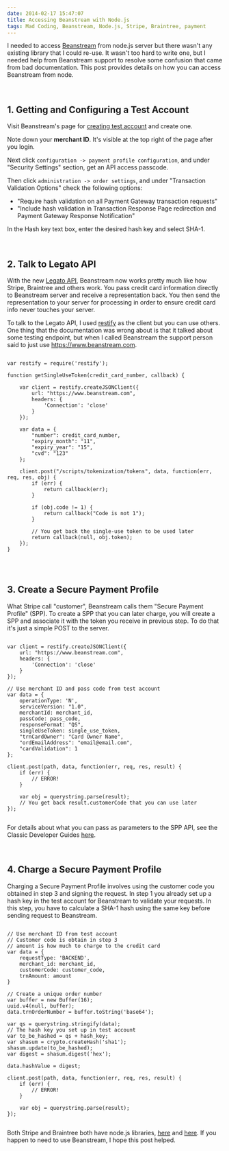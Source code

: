 ```yaml
---
date: 2014-02-17 15:47:07
title: Accessing Beanstream with Node.js
tags: Mad Coding, Beanstream, Node.js, Stripe, Braintree, payment
---
```

I needed to access [Beanstream][1] from node.js server but there wasn't any
existing library that I could re-use. It wasn't too hard to write one, but I
needed help from Beanstream support to resolve some confusion that came from bad
documentation. This post provides details on how you can access Beanstream from
node.

<br>

## **1. Getting and Configuring a Test Account**

Visit Beanstream's page for [creating test account][2] and create one. 

Note down your **merchant ID**. It's visible at the top right of the page after you
login.

Next click `configuration -> payment profile configuration`, and under "Security
Settings" section, get an API access passcode.

Then click `administration -> order settings`, and under "Transaction Validation
Options" check the following options:

 - "Require hash validation on all Payment Gateway transaction requests"
 - "Include hash validation in Transaction Response Page redirection and
   Payment Gateway Response Notification"

In the Hash key text box, enter the desired hash key and select SHA-1.

<br>

## **2. Talk to Legato API**

With the new [Legato API][3], Beanstream now works pretty much like how Stripe,
Braintree and others work. You pass credit card information directly to
Beanstream server and receive a representation back. You then send the
representation to your server for processing in order to ensure credit card info
never touches your server.

To talk to the Legato API, I used [restify][4] as the client but you can use
others. One thing that the documentation was wrong about is that it talked about
some testing endpoint, but when I called Beanstream the support person said to
just use https://www.beanstream.com.

<pre><code class="javascript">
var restify = require('restify');

function getSingleUseToken(credit_card_number, callback) {

    var client = restify.createJSONClient({
        url: "https://www.beanstream.com",
        headers: {
            'Connection': 'close'
        }
    });

    var data = {
        "number": credit_card_number,
        "expiry_month": "11",
        "expiry_year": "15",
        "cvd": "123"
    };

    client.post("/scripts/tokenization/tokens", data, function(err, req, res, obj) {
        if (err) {
            return callback(err);
        }

        if (obj.code != 1) {
            return callback("Code is not 1");
        }

        // You get back the single-use token to be used later
        return callback(null, obj.token);
    });
}

</code></pre>

<br>

## **3. Create a Secure Payment Profile**

What Stripe call "customer", Beanstream calls them "Secure Payment Profile"
(SPP). To create a SPP that you can later charge, you will create a SPP and
associate it with the token you receive in previous step. To do that it's just a
simple POST to the server.

<pre><code class="javascript">
var client = restify.createJSONClient({
    url: "https://www.beanstream.com",
    headers: {
        'Connection': 'close'
    }
});

// Use merchant ID and pass code from test account
var data = {
    operationType: 'N',
    serviceVersion: "1.0",
    merchantId: merchant_id,
    passCode: pass_code,
    responseFormat: "QS",
    singleUseToken: single_use_token,
    "trnCardOwner": "Card Owner Name",
    "ordEmailAddress": "email@email.com",
    "cardValidation": 1
};

client.post(path, data, function(err, req, res, result) {
    if (err) {
        // ERROR!
    }

    var obj = querystring.parse(result);
    // You get back result.customerCode that you can use later
});

</code></pre>

For details about what you can pass as parameters to the SPP API, see the
Classic Developer Guides [here][5].

<br>

## **4. Charge a Secure Payment Profile**

Charging a Secure Payment Profile involves using the customer code you obtained
in step 3 and signing the request. In step 1 you already set up a hash key in
the test account for Beanstream to validate your requests. In this step, you
have to calculate a SHA-1 hash using the same key before sending request to
Beanstream.

<pre><code class="javascript">
// Use merchant ID from test account
// Customer code is obtain in step 3
// amount is how much to charge to the credit card
var data = {
    requestType: 'BACKEND',
    merchant_id: merchant_id,
    customerCode: customer_code,
    trnAmount: amount
}

// Create a unique order number
var buffer = new Buffer(16);
uuid.v4(null, buffer);
data.trnOrderNumber = buffer.toString('base64');

var qs = querystring.stringify(data);
// The hash key you set up in test account
var to_be_hashed = qs + hash_key;
var shasum = crypto.createHash('sha1');
shasum.update(to_be_hashed);
var digest = shasum.digest('hex');

data.hashValue = digest;

client.post(path, data, function(err, req, res, result) {
    if (err) {
        // ERROR!
    }

    var obj = querystring.parse(result);
});

</code></pre>

Both Stripe and Braintree both have node.js libraries, [here][6] and [here][7].
If you happen to need to use Beanstream, I hope this post helped.

  [1]: http://www.beanstream.com
  [2]: http://developer.beanstream.com/create-test-account/
  [3]: http://developer.beanstream.com/documentation/legato/
  [4]: http://mcavage.me/node-restify/
  [5]: http://developer.beanstream.com/documentation/classic-apis/
  [6]: https://github.com/stripe/stripe-node/
  [7]: https://www.npmjs.org/package/braintree
